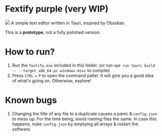 # Fextify purple (very WIP)
<img src='assets\example.png'>
A simple text editor written in Tauri, inspired by Obsidian.

<br>

This is a **prototype**, not a fully polished version.

# How to run?
1. Run the `fextify.exe` included in this folder. (or run `npm run tauri build -- --target x86_64-pc-windows-msvc` to compile)
4. Press `CTRL` + `P` to open the command pallet. It will give you a good idea of what's going on. Otherwise, explore!

# Known bugs
1. Changing the title of any file to a duplicate causes a panic & `config.json` to mess up. For the time being, avoid naming files the same. In case this happens, nuke `config.json` by emptying all arrays & restart the software.
